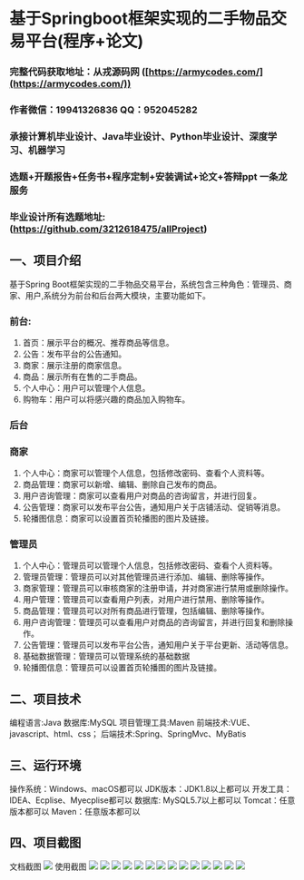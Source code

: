 基于Springboot框架实现的二手物品交易平台(程序+论文)
=
###  完整代码获取地址：从戎源码网 ([https://armycodes.com/](https://armycodes.com/))
###  作者微信：19941326836  QQ：952045282 
###  承接计算机毕业设计、Java毕业设计、Python毕业设计、深度学习、机器学习
###  选题+开题报告+任务书+程序定制+安装调试+论文+答辩ppt 一条龙服务
###  毕业设计所有选题地址:(https://github.com/3212618475/allProject)


一、项目介绍
---
基于Spring Boot框架实现的二手物品交易平台，系统包含三种角色：管理员、商家、用户,系统分为前台和后台两大模块，主要功能如下。

### 前台:
1. 首页：展示平台的概况、推荐商品等信息。
2. 公告：发布平台的公告通知。
3. 商家：展示注册的商家信息。
4. 商品：展示所有在售的二手商品。
5. 个人中心：用户可以管理个人信息。
6. 购物车：用户可以将感兴趣的商品加入购物车。

### 后台
### 商家
1. 个人中心：商家可以管理个人信息，包括修改密码、查看个人资料等。
2. 商品管理：商家可以新增、编辑、删除自己发布的商品。
3. 用户咨询管理：商家可以查看用户对商品的咨询留言，并进行回复。
4. 公告管理：商家可以发布平台公告，通知用户关于店铺活动、促销等消息。
5. 轮播图信息：商家可以设置首页轮播图的图片及链接。

### 管理员
1. 个人中心：管理员可以管理个人信息，包括修改密码、查看个人资料等。
2. 管理员管理：管理员可以对其他管理员进行添加、编辑、删除等操作。
3. 商家管理：管理员可以审核商家的注册申请，并对商家进行禁用或删除操作。
4. 用户管理：管理员可以查看用户列表，对用户进行禁用、删除等操作。
5. 商品管理：管理员可以对所有商品进行管理，包括编辑、删除等操作。
6. 用户咨询管理：管理员可以查看用户对商品的咨询留言，并进行回复和删除操作。
7. 公告管理：管理员可以发布平台公告，通知用户关于平台更新、活动等信息。
8. 基础数据管理：管理员可以管理系统的基础数据
9. 轮播图信息：管理员可以设置首页轮播图的图片及链接。
    
二、项目技术
---
编程语言:Java 
数据库:MySQL
项目管理工具:Maven 
前端技术:VUE、javascript、html、css； 
后端技术:Spring、SpringMvc、MyBatis

三、运行环境
---
操作系统：Windows、macOS都可以
JDK版本：JDK1.8以上都可以
开发工具：IDEA、Ecplise、Myecplise都可以
数据库: MySQL5.7以上都可以
Tomcat：任意版本都可以
Maven：任意版本都可以

四、项目截图
---
文档截图
![](limage/1.png)
使用截图
![](image/1.png)
![](image/2.png)
![](image/3.png)
![](image/4.png)
![](image/5.png)
![](image/6.png)
![](image/7.png)
![](image/8.png)
![](image/9.png)
![](image/10.png)
![](image/11.png)
![](image/12.png)
![](image/13.png)
![](image/14.png)
